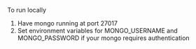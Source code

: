 To run locally 

1. Have mongo running at port 27017
2. Set environment variables for MONGO_USERNAME and MONGO_PASSWORD if your mongo requires authentication
